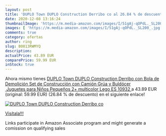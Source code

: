 ```yaml
---
layout: post
title: 'DUPLO Town DUPLO Construction Derribo co al 26.84 % de descuento'
date: 2020-12-08 13:16:24
thumbnailImage: 'https://m.media-amazon.com/images/I/51gAj-qOPdL._SL200_.jpg'
images: [ 'https://m.media-amazon.com/images/I/51gAj-qOPdL._SL200_.jpg' ]
comments: true
category: ofertas
author: ring
slug: B0813RWMYQ
description:
actualPrice: 43.89 EUR
comparePrice: 59.99 EUR
inStock: true
---
```


Ahora mismo tienes [DUPLO Town DUPLO Construction Derribo con Bola de Demolición Set de Construcción con Camión  Grúa y Buldócer  Juguetes para Niños Pequeños 2+  multicolor  Lego ES 10932 ](https://www.amazon.es/dp/B0813RWMYQ/?tag=tolees-21) a 43.89 EUR (original: 59.99 EUR) (26.84 %  de descuento) en el siguiente enlace!

[![DUPLO Town DUPLO Construction Derribo co](https://m.media-amazon.com/images/I/51gAj-qOPdL._SL200_.jpg)](https://www.amazon.es/dp/B0813RWMYQ/?tag=tolees-21)

[Visítala!!!](https://www.amazon.es/dp/B0813RWMYQ/?tag=tolees-21)

Links participate in Amazon Associate program and might generate a comission on qualifying sales
